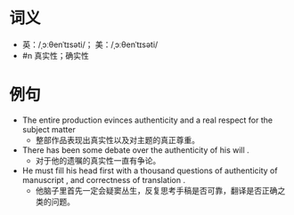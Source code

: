 # 词义
- 英：/ˌɔːθenˈtɪsəti/； 美：/ˌɔːθenˈtɪsəti/
- #n 真实性；确实性
# 例句
- The entire production evinces authenticity and a real respect for the subject matter
	- 整部作品表现出真实性以及对主题的真正尊重。
- There has been some debate over the authenticity of his will .
	- 对于他的遗嘱的真实性一直有争论。
- He must fill his head first with a thousand questions of authenticity of manuscript , and correctness of translation .
	- 他脑子里首先一定会疑窦丛生，反复思考手稿是否可靠，翻译是否正确之类的问题。
